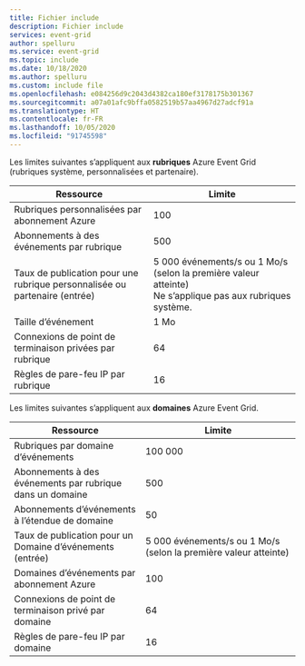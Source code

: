 ```yaml
---
title: Fichier include
description: Fichier include
services: event-grid
author: spelluru
ms.service: event-grid
ms.topic: include
ms.date: 10/18/2020
ms.author: spelluru
ms.custom: include file
ms.openlocfilehash: e084256d9c2043d4382ca180ef3178175b301367
ms.sourcegitcommit: a07a01afc9bffa0582519b57aa4967d27adcf91a
ms.translationtype: HT
ms.contentlocale: fr-FR
ms.lasthandoff: 10/05/2020
ms.locfileid: "91745598"
---
```

Les limites suivantes s’appliquent aux **rubriques** Azure Event Grid (rubriques système, personnalisées et partenaire). 

| Ressource | Limite |
| --- | --- |
| Rubriques personnalisées par abonnement Azure | 100 |
| Abonnements à des événements par rubrique | 500 |
| Taux de publication pour une rubrique personnalisée ou partenaire (entrée) | 5 000 événements/s ou 1 Mo/s (selon la première valeur atteinte)<br/>Ne s’applique pas aux rubriques système. |
| Taille d’événement | 1 Mo  |
| Connexions de point de terminaison privées par rubrique  | 64 | 
| Règles de pare-feu IP par rubrique | 16 | 

Les limites suivantes s’appliquent aux **domaines** Azure Event Grid. 

| Ressource | Limite |
| --- | --- |
| Rubriques par domaine d’événements | 100 000 |
| Abonnements à des événements par rubrique dans un domaine | 500 |
| Abonnements d’événements à l’étendue de domaine | 50 |
| Taux de publication pour un Domaine d’événements (entrée) | 5 000 événements/s ou 1 Mo/s (selon la première valeur atteinte) |
| Domaines d’événements par abonnement Azure | 100 |
| Connexions de point de terminaison privé par domaine | 64 | 
| Règles de pare-feu IP par domaine | 16 | 


